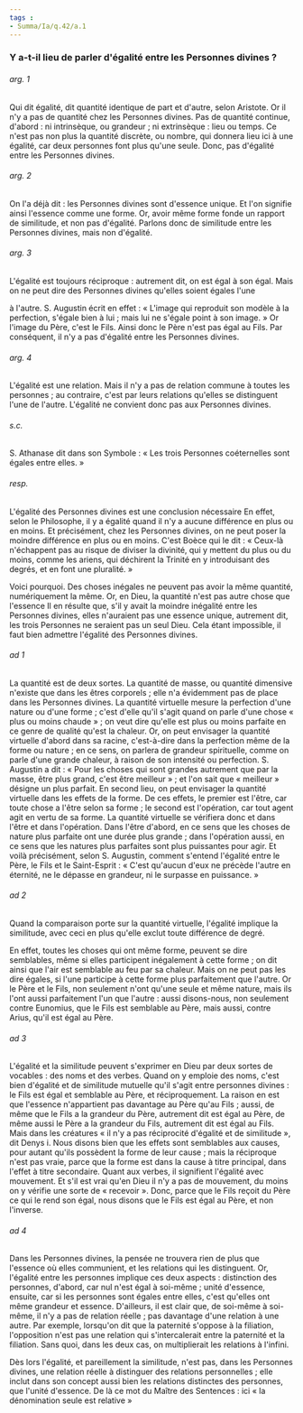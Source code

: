 ```yaml
---
tags : 
- Summa/Ia/q.42/a.1
---
```


### Y a-t-il lieu de parler d'égalité entre les Personnes divines ?

###### arg. 1
Qui dit égalité, dit quantité identique de part et d'autre, selon Aristote. Or il n'y a pas de quantité chez les Personnes divines. Pas de quantité continue, d'abord : ni intrinsèque, ou grandeur ; ni extrinsèque : lieu ou temps. Ce n'est pas non plus la quantité discrète, ou nombre, qui donnera lieu ici à une égalité, car deux personnes font plus qu'une seule. Donc, pas d'égalité entre les Personnes divines. 

###### arg. 2
On l'a déjà dit : les Personnes divines sont d'essence unique. Et l'on signifie ainsi l'essence comme une forme. Or, avoir même forme fonde un rapport de similitude, et non pas d'égalité. Parlons donc de similitude entre les Personnes divines, mais non d'égalité. 

###### arg. 3
L'égalité est toujours réciproque : autrement dit, on est égal à son égal. Mais on ne peut dire des Personnes divines qu'elles soient égales l'une 

à l'autre. S. Augustin écrit en effet : « L'image qui reproduit son modèle à la perfection, s'égale bien à lui ; mais lui ne s'égale point à son image. » Or l'image du Père, c'est le Fils. Ainsi donc le Père n'est pas égal au Fils. Par conséquent, il n'y a pas d'égalité entre les Personnes divines. 

###### arg. 4
L'égalité est une relation. Mais il n'y a pas de relation commune à toutes les personnes ; au contraire, c'est par leurs relations qu'elles se distinguent l'une de l'autre. L'égalité ne convient donc pas aux Personnes divines. 

###### s.c.
S. Athanase dit dans son Symbole : « Les trois Personnes coéternelles sont égales entre elles. » 

###### resp.
L'égalité des Personnes divines est une conclusion nécessaire En effet, selon le Philosophe, il y a égalité quand il n'y a aucune différence en plus ou en moins. Et précisément, chez les Personnes divines, on ne peut poser la moindre différence en plus ou en moins. C'est Boèce qui le dit : « Ceux-là n'échappent pas au risque de diviser la divinité, qui y mettent du plus ou du moins, comme les ariens, qui déchirent la Trinité en y introduisant des degrés, et en font une pluralité. » 

Voici pourquoi. Des choses inégales ne peuvent pas avoir la même quantité, numériquement la même. Or, en Dieu, la quantité n'est pas autre chose que l'essence Il en résulte que, s'il y avait la moindre inégalité entre les Personnes divines, elles n'auraient pas une essence unique, autrement dit, les trois Personnes ne seraient pas un seul Dieu. Cela étant impossible, il faut bien admettre l'égalité des Personnes divines. 

###### ad 1
La quantité est de deux sortes. La quantité de masse, ou quantité dimensive n'existe que dans les êtres corporels ; elle n'a évidemment pas de place dans les Personnes divines. La quantité virtuelle mesure la perfection d'une nature ou d'une forme ; c'est d'elle qu'il s'agit quand on parle d'une chose « plus ou moins chaude » ; on veut dire qu'elle est plus ou moins parfaite en ce genre de qualité qu'est la chaleur. Or, on peut envisager la quantité virtuelle d'abord dans sa racine, c'est-à-dire dans la perfection même de la forme ou nature ; en ce sens, on parlera de grandeur spirituelle, comme on parle d'une grande chaleur, à raison de son intensité ou perfection. S. Augustin a dit : « Pour les choses qui sont grandes autrement que par la masse, être plus grand, c'est être meilleur » ; et l'on sait que « meilleur » désigne un plus parfait. En second lieu, on peut envisager la quantité virtuelle dans les effets de la forme. De ces effets, le premier est l'être, car toute chose a l'être selon sa forme ; le second est l'opération, car tout agent agit en vertu de sa forme. La quantité virtuelle se vérifiera donc et dans l'être et dans l'opération. Dans l'être d'abord, en ce sens que les choses de nature plus parfaite ont une durée plus grande ; dans l'opération aussi, en ce sens que les natures plus parfaites sont plus puissantes pour agir. Et voilà précisément, selon S. Augustin, comment s'entend l'égalité entre le Père, le Fils et le Saint-Esprit : « C'est qu'aucun d'eux ne précède l'autre en éternité, ne le dépasse en grandeur, ni le surpasse en puissance. » 

###### ad 2
Quand la comparaison porte sur la quantité virtuelle, l'égalité implique la similitude, avec ceci en plus qu'elle exclut toute différence de degré. 

En effet, toutes les choses qui ont même forme, peuvent se dire semblables, même si elles participent inégalement à cette forme ; on dit ainsi que l'air est semblable au feu par sa chaleur. Mais on ne peut pas les dire égales, si l'une participe à cette forme plus parfaitement que l'autre. Or le Père et le Fils, non seulement n'ont qu'une seule et même nature, mais ils l'ont aussi parfaitement l'un que l'autre : aussi disons-nous, non seulement contre Eunomius, que le Fils est semblable au Père, mais aussi, contre Arius, qu'il est égal au Père. 

###### ad 3
L'égalité et la similitude peuvent s'exprimer en Dieu par deux sortes de vocables : des noms et des verbes. Quand on y emploie des noms, c'est bien d'égalité et de similitude mutuelle qu'il s'agit entre personnes divines : le Fils est égal et semblable au Père, et réciproquement. La raison en est que l'essence n'appartient pas davantage au Père qu'au Fils ; aussi, de même que le Fils a la grandeur du Père, autrement dit est égal au Père, de même aussi le Père a la grandeur du Fils, autrement dit est égal au Fils. Mais dans les créatures « il n'y a pas réciprocité d'égalité et de similitude », dit Denys i. Nous disons bien que les effets sont semblables aux causes, pour autant qu'ils possèdent la forme de leur cause ; mais la réciproque n'est pas vraie, parce que la forme est dans la cause à titre principal, dans l'effet à titre secondaire. Quant aux verbes, il signifient l'égalité avec mouvement. Et s'il est vrai qu'en Dieu il n'y a pas de mouvement, du moins on y vérifie une sorte de « recevoir ». Donc, parce que le Fils reçoit du Père ce qui le rend son égal, nous disons que le Fils est égal au Père, et non l'inverse. 

###### ad 4
Dans les Personnes divines, la pensée ne trouvera rien de plus que l'essence où elles communient, et les relations qui les distinguent. Or, l'égalité entre les personnes implique ces deux aspects : distinction des personnes, d'abord, car nul n'est égal à soi-même ; unité d'essence, ensuite, car si les personnes sont égales entre elles, c'est qu'elles ont même grandeur et essence. D'ailleurs, il est clair que, de soi-même à soi-même, il n'y a pas de relation réelle ; pas davantage d'une relation à une autre. Par exemple, lorsqu'on dit que la paternité s'oppose à la filiation, l'opposition n'est pas une relation qui s'intercalerait entre la paternité et la filiation. Sans quoi, dans les deux cas, on multiplierait les relations à l'infini. 

Dès lors l'égalité, et pareillement la similitude, n'est pas, dans les Personnes divines, une relation réelle à distinguer des relations personnelles ; elle inclut dans son concept aussi bien les relations distinctes des personnes, que l'unité d'essence. De là ce mot du Maître des Sentences : ici « la dénomination seule est relative » 



